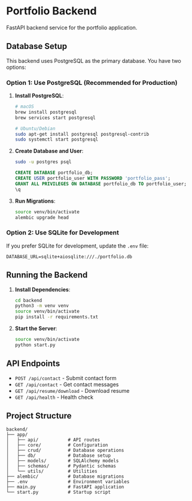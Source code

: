 # Portfolio Backend

FastAPI backend service for the portfolio application.

## Database Setup

This backend uses PostgreSQL as the primary database. You have two options:

### Option 1: Use PostgreSQL (Recommended for Production)

1. **Install PostgreSQL**:
   ```bash
   # macOS
   brew install postgresql
   brew services start postgresql
   
   # Ubuntu/Debian
   sudo apt-get install postgresql postgresql-contrib
   sudo systemctl start postgresql
   ```

2. **Create Database and User**:
   ```bash
   sudo -u postgres psql
   ```
   ```sql
   CREATE DATABASE portfolio_db;
   CREATE USER portfolio_user WITH PASSWORD 'portfolio_pass';
   GRANT ALL PRIVILEGES ON DATABASE portfolio_db TO portfolio_user;
   \q
   ```

3. **Run Migrations**:
   ```bash
   source venv/bin/activate
   alembic upgrade head
   ```

### Option 2: Use SQLite for Development

If you prefer SQLite for development, update the `.env` file:

```env
DATABASE_URL=sqlite+aiosqlite:///./portfolio.db
```

## Running the Backend

1. **Install Dependencies**:
   ```bash
   cd backend
   python3 -m venv venv
   source venv/bin/activate
   pip install -r requirements.txt
   ```

2. **Start the Server**:
   ```bash
   source venv/bin/activate
   python start.py
   ```

## API Endpoints

- `POST /api/contact` - Submit contact form
- `GET /api/contact` - Get contact messages
- `GET /api/resume/download` - Download resume
- `GET /api/health` - Health check

## Project Structure

```
backend/
├── app/
│   ├── api/           # API routes
│   ├── core/          # Configuration
│   ├── crud/          # Database operations
│   ├── db/            # Database setup
│   ├── models/        # SQLAlchemy models
│   ├── schemas/       # Pydantic schemas
│   └── utils/         # Utilities
├── alembic/           # Database migrations
├── .env               # Environment variables
├── main.py            # FastAPI application
└── start.py           # Startup script
```